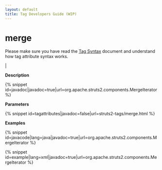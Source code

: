 ```yaml
---
layout: default
title: Tag Developers Guide (WIP)
---
```


# merge


Please make sure you have read the [Tag Syntax](#PAGE_13927) document and understand how tag attribute syntax works.

| 

__Description__



{% snippet id=javadoc|javadoc=true|url=org.apache.struts2.components.MergeIterator %}

__Parameters__



{% snippet id=tagattributes|javadoc=false|url=struts2-tags/merge.html %}

__Examples__



{% snippet id=javacode|lang=java|javadoc=true|url=org.apache.struts2.components.MergeIterator %}


{% snippet id=example|lang=xml|javadoc=true|url=org.apache.struts2.components.MergeIterator %}
